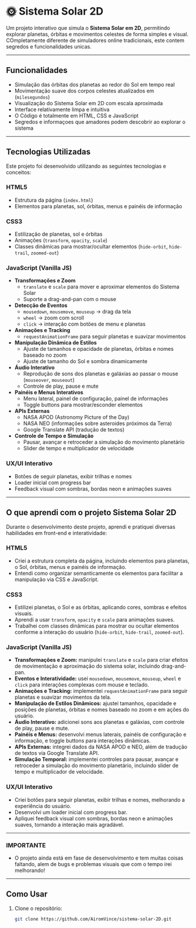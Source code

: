 # 🌞 Sistema Solar 2D

Um projeto interativo que simula o **Sistema Solar em 2D**, permitindo explorar planetas, órbitas e movimentos celestes de forma simples e visual. COmpletamente diferente de simuladores online tradicionais, este contem segredos e funcionalidades unicas.

---

##  Funcionalidades

- Simulação das órbitas dos planetas ao redor do Sol em tempo real
- Movimentação suave dos corpos celestes atualizados em (`milesegundos`)
- Visualização do Sistema Solar em 2D com escala aproximada
- Interface relativamente limpa e intuitiva
- O Código é totalmente em HTML, CSS e JavaScript
- Segredos e informaçoes que amadores podem descobrir ao explorar o sistema

---

##  Tecnologias Utilizadas

Este projeto foi desenvolvido utilizando as seguintes tecnologias e conceitos:

### **HTML5**
- Estrutura da página (`index.html`)  
- Elementos para planetas, sol, órbitas, menus e painéis de informação  

### **CSS3**
- Estilização de planetas, sol e órbitas  
- Animações (`transform`, `opacity`, `scale`)  
- Classes dinâmicas para mostrar/ocultar elementos (`hide-orbit`, `hide-trail`, `zoomed-out`)  

### **JavaScript (Vanilla JS)**
- **Transformações e Zoom**
  - `translate` e `scale` para mover e aproximar elementos do Sistema Solar  
  - Suporte a drag-and-pan com o mouse  
- **Detecção de Eventos**
  - `mousedown`, `mousemove`, `mouseup` → drag da tela  
  - `wheel` → zoom com scroll  
  - `click` → interação com botões de menu e planetas  
- **Animações e Tracking**
  - `requestAnimationFrame` para seguir planetas e suavizar movimentos  
- **Manipulação Dinâmica de Estilos**
  - Ajuste de tamanhos e opacidade de planetas, órbitas e nomes baseado no zoom  
  - Ajuste de tamanho do Sol e sombra dinamicamente  
- **Áudio Interativo**
  - Reprodução de sons dos planetas e galáxias ao passar o mouse (`mouseover`, `mouseout`)  
  - Controle de play, pause e mute  
- **Painéis e Menus Interativos**
  - Menu lateral, painel de configuração, painel de informações  
  - Toggle buttons para mostrar/esconder elementos  
- **APIs Externas**
  - NASA APOD (Astronomy Picture of the Day)  
  - NASA NEO (informações sobre asteroides próximos da Terra)  
  - Google Translate API (tradução de textos)  
- **Controle de Tempo e Simulação**
  - Pausar, avançar e retroceder a simulação do movimento planetário  
  - Slider de tempo e multiplicador de velocidade  

### **UX/UI Interativo**
- Botões de seguir planetas, exibir trilhas e nomes  
- Loader inicial com progress bar  
- Feedback visual com sombras, bordas neon e animações suaves  

---

## O que aprendi com o projeto Sistema Solar 2D

Durante o desenvolvimento deste projeto, aprendi e pratiquei diversas habilidades em front-end e interatividade:

### **HTML5**
- Criei a estrutura completa da página, incluindo elementos para planetas, o Sol, órbitas, menus e painéis de informação.  
- Entendi como organizar semanticamente os elementos para facilitar a manipulação via CSS e JavaScript.

### **CSS3**
- Estilizei planetas, o Sol e as órbitas, aplicando cores, sombras e efeitos visuais.  
- Aprendi a usar `transform`, `opacity` e `scale` para animações suaves.  
- Trabalhei com classes dinâmicas para mostrar ou ocultar elementos conforme a interação do usuário (`hide-orbit`, `hide-trail`, `zoomed-out`).

### **JavaScript (Vanilla JS)**
- **Transformações e Zoom:** manipulei `translate` e `scale` para criar efeitos de movimentação e aproximação do sistema solar, incluindo drag-and-pan.  
- **Eventos e Interatividade:** usei `mousedown`, `mousemove`, `mouseup`, `wheel` e `click` para interações complexas com mouse e teclado.  
- **Animações e Tracking:** implementei `requestAnimationFrame` para seguir planetas e suavizar movimentos da tela.  
- **Manipulação de Estilos Dinâmicos:** ajustei tamanhos, opacidade e posições de planetas, órbitas e nomes baseado no zoom e em ações do usuário.  
- **Áudio Interativo:** adicionei sons aos planetas e galáxias, com controle de play, pause e mute.  
- **Painéis e Menus:** desenvolvi menus laterais, painéis de configuração e informação, e toggle buttons para interações dinâmicas.  
- **APIs Externas:** integrei dados da NASA APOD e NEO, além de tradução de textos via Google Translate API.  
- **Simulação Temporal:** implementei controles para pausar, avançar e retroceder a simulação do movimento planetário, incluindo slider de tempo e multiplicador de velocidade.

### **UX/UI Interativo**
- Criei botões para seguir planetas, exibir trilhas e nomes, melhorando a experiência do usuário.  
- Desenvolvi um loader inicial com progress bar.  
- Apliquei feedback visual com sombras, bordas neon e animações suaves, tornando a interação mais agradável.

---

### **IMPORTANTE**

- O projeto ainda está em fase de desenvolvimento e tem muitas coisas faltando, alem de bugs e problemas visuais que com o tempo irei melhorando!

---

## Como Usar

1. Clone o repositório:
   ```bash
   git clone https://github.com/AiromVince/sistema-solar-2D.git

